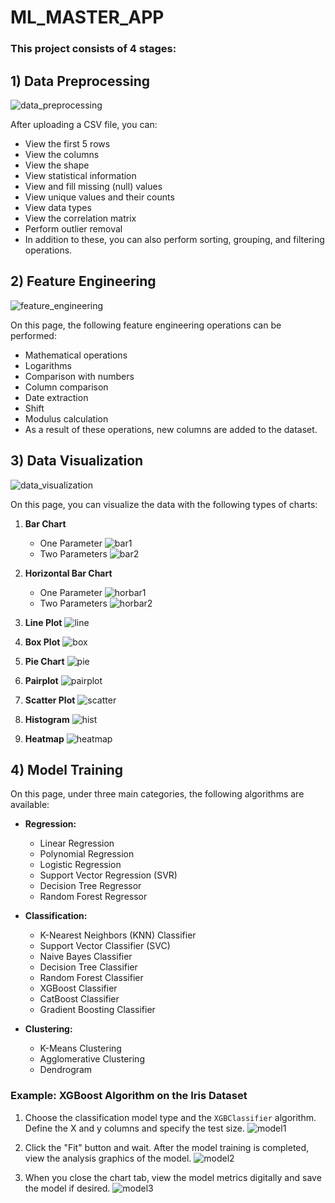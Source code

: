 # ML_MASTER_APP

### This project consists of 4 stages:

## 1) Data Preprocessing

![data_preprocessing](https://media.discordapp.net/attachments/1221030999908159501/1274875541320761407/Screenshot_2024-08-18_231322.png?ex=66c3d7df&is=66c2865f&hm=578d1640427ebb34ebaff0c146c10ae94d4ae2b9ce09db81851ff1fa0ee023a1&=&format=webp&quality=lossless&width=841&height=662)

After uploading a CSV file, you can:

- View the first 5 rows
- View the columns
- View the shape
- View statistical information
- View and fill missing (null) values
- View unique values and their counts
- View data types
- View the correlation matrix
- Perform outlier removal
- In addition to these, you can also perform sorting, grouping, and filtering operations.

## 2) Feature Engineering

![feature_engineering](https://media.discordapp.net/attachments/1221030999908159501/1274875541060849664/Screenshot_2024-08-18_231353.png?ex=66c3d7df&is=66c2865f&hm=6144c57483c42a99968c363bdbc651494049aaa1a6047dc9680d2371eeb4f2d8&=&format=webp&quality=lossless&width=841&height=662)

On this page, the following feature engineering operations can be performed:

- Mathematical operations
- Logarithms
- Comparison with numbers
- Column comparison
- Date extraction
- Shift
- Modulus calculation
- As a result of these operations, new columns are added to the dataset.

## 3) Data Visualization

![data_visualization](https://media.discordapp.net/attachments/1221030999908159501/1274875540775632976/Screenshot_2024-08-18_231454.png?ex=66c3d7de&is=66c2865e&hm=7ca24f2c3336bf9c1ff8be0f05f39674627bcd861c17c5a0ceac8a83abfb34ac&=&format=webp&quality=lossless&width=841&height=662)

On this page, you can visualize the data with the following types of charts:

1. **Bar Chart**
   - One Parameter
     ![bar1](https://media.discordapp.net/attachments/1221030999908159501/1274878018057408595/Screenshot_2024-08-19_024454.png?ex=66c3da2d&is=66c288ad&hm=3aa4fe9548a70bf73a795f9066c04ab03842e0172ca161d1d5b89720a6579fe6&=&format=webp&quality=lossless&width=836&height=662)
   - Two Parameters
     ![bar2](https://media.discordapp.net/attachments/1221030999908159501/1274878018384429087/Screenshot_2024-08-19_024430.png?ex=66c3da2d&is=66c288ad&hm=4c9336cc8bc244f017f323f7e8cdbd23058bfabc00b087244936555276338fda&=&format=webp&quality=lossless&width=848&height=662)

2. **Horizontal Bar Chart**
   - One Parameter
     ![horbar1](https://media.discordapp.net/attachments/1221030999908159501/1274878017541378190/Screenshot_2024-08-19_024603.png?ex=66c3da2d&is=66c288ad&hm=499e9403c7e7bd3c57d719df5e8ed1dcc970f10d6692dbccf33647c428fb280d&=&format=webp&quality=lossless&width=841&height=662)
   - Two Parameters
     ![horbar2](https://media.discordapp.net/attachments/1221030999908159501/1274878017784516648/Screenshot_2024-08-19_024526.png?ex=66c3da2d&is=66c288ad&hm=a6e54eb5b447416543cf792915e0e7f1b7d7357f816fb93f0306c41c66496c27&=&format=webp&quality=lossless&width=840&height=662)

3. **Line Plot**
   ![line](https://media.discordapp.net/attachments/1221030999908159501/1274875540511264849/Screenshot_2024-08-18_231521.png?ex=66c3d7de&is=66c2865e&hm=bcaa2a3f70fe2f08ae8d425c03c7dafdba2d266a36097eefe52ef7dd320f31c6&=&format=webp&quality=lossless&width=840&height=662)

4. **Box Plot**
   ![box](https://media.discordapp.net/attachments/1221030999908159501/1274875540200755288/Screenshot_2024-08-18_231546.png?ex=66c3d7de&is=66c2865e&hm=b8c7e1dd8ccb08e41685bc45fe4c43218a3d79e2a03bd6ac52579c503b246b12&=&format=webp&quality=lossless&width=842&height=662)

5. **Pie Chart**
   ![pie](https://media.discordapp.net/attachments/1221030999908159501/1274875539945029673/Screenshot_2024-08-18_231602.png?ex=66c3d7de&is=66c2865e&hm=41dbc6c5b511b5cd0dff126a59d17025047ecfbf958388c8dba647c01d7f4a03&=&format=webp&quality=lossless&width=840&height=662)

6. **Pairplot**
   ![pairplot](https://media.discordapp.net/attachments/1221030999908159501/1274875539542245406/Screenshot_2024-08-18_231655.png?ex=66c3d7de&is=66c2865e&hm=fbaf1ea74d51290ddec423ba46ac49da7c5e1726f96321db66a67894b307c016&=&format=webp&quality=lossless&width=956&height=662)

7. **Scatter Plot**
   ![scatter](https://media.discordapp.net/attachments/1221030999908159501/1274875539089522879/Screenshot_2024-08-18_231718.png?ex=66c3d7de&is=66c2865e&hm=701e29edd860d9871a654bb009eac8ddf438df5f818693e53297074c9dd7bec5&=&format=webp&quality=lossless&width=842&height=662)

8. **Histogram**
   ![hist](https://media.discordapp.net/attachments/1221030999908159501/1274875538816761929/Screenshot_2024-08-18_231742.png?ex=66c3d7de&is=66c2865e&hm=cf1023c443a30606fb33205d1eb4f8fc1162460aea837b0d34e43937db91586d&=&format=webp&quality=lossless&width=841&height=662)

9. **Heatmap**
   ![heatmap](https://media.discordapp.net/attachments/1221030999908159501/1274878017297977477/Screenshot_2024-08-19_024945.png?ex=66c3da2d&is=66c288ad&hm=ee349c295ae98c0d71b692bbfa768ec95b08c8ae0631f00a52f1eb45f7c2f388&=&format=webp&quality=lossless&width=842&height=662)

## 4) Model Training

On this page, under three main categories, the following algorithms are available:

- **Regression:**
  - Linear Regression
  - Polynomial Regression
  - Logistic Regression
  - Support Vector Regression (SVR)
  - Decision Tree Regressor
  - Random Forest Regressor

- **Classification:**
  - K-Nearest Neighbors (KNN) Classifier
  - Support Vector Classifier (SVC)
  - Naive Bayes Classifier
  - Decision Tree Classifier
  - Random Forest Classifier
  - XGBoost Classifier
  - CatBoost Classifier
  - Gradient Boosting Classifier

- **Clustering:**
  - K-Means Clustering
  - Agglomerative Clustering
  - Dendrogram

### Example: XGBoost Algorithm on the Iris Dataset

1. Choose the classification model type and the `XGBClassifier` algorithm. Define the X and y columns and specify the test size.
   ![model1](https://media.discordapp.net/attachments/1221030999908159501/1274875566679392357/Screenshot_2024-08-18_231937.png?ex=66c3d7e5&is=66c28665&hm=d292b5869b99b0b41b85e76f17925cd6c7d456b7f2cf3e6a0cd72c46c134b71e&=&format=webp&quality=lossless&width=845&height=662)

2. Click the "Fit" button and wait. After the model training is completed, view the analysis graphics of the model.
   ![model2](https://media.discordapp.net/attachments/1221030999908159501/1274875566402830477/Screenshot_2024-08-18_231949.png?ex=66c3d7e5&is=66c28665&hm=71eb8086e7f96cc78e4f2e0bf5e4aa1c5965c84d7c87d1230bedc2d08c308db1&=&format=webp&quality=lossless&width=1248&height=662)

3. When you close the chart tab, view the model metrics digitally and save the model if desired.
   ![model3](https://media.discordapp.net/attachments/1221030999908159501/1274875566025080963/Screenshot_2024-08-18_232003.png?ex=66c3d7e4&is=66c28664&hm=616fe7aae022e104034a290fe691955aa39049c14b227c21cb50ab1ab9cf8d43&=&format=webp&quality=lossless&width=836&height=662)
